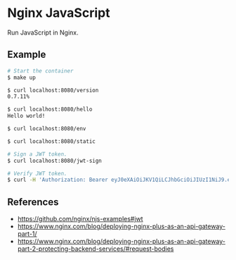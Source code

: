 # Nginx JavaScript

Run JavaScript in Nginx.


## Example

```bash
# Start the container
$ make up

$ curl localhost:8080/version
0.7.11%

$ curl localhost:8080/hello
Hello world!

$ curl localhost:8080/env

$ curl localhost:8080/static

# Sign a JWT token.
$ curl localhost:8080/jwt-sign

# Verify JWT token.
$ curl -H 'Authorization: Bearer eyJ0eXAiOiJKV1QiLCJhbGciOiJIUzI1NiJ9.eyJpc3MiOiJuZ2lueCIsInN1YiI6ImFsaWNlIiwiZm9vIjoxMjMsImJhciI6InFxIiwieHl6IjpmYWxzZSwiZXhwIjoxNjgyODYzODQzfQ.Rp8bhJru7W42YXAYk40H9XdYDsuDh_vovsOpyMtshfI' localhost:8080/jwt-verify
```


## References

- https://github.com/nginx/njs-examples#jwt
- https://www.nginx.com/blog/deploying-nginx-plus-as-an-api-gateway-part-1/
- https://www.nginx.com/blog/deploying-nginx-plus-as-an-api-gateway-part-2-protecting-backend-services/#request-bodies
